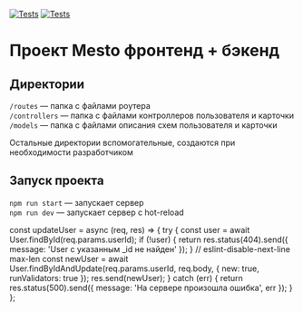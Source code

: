 [![Tests](../../actions/workflows/tests-13-sprint.yml/badge.svg)](../../actions/workflows/tests-13-sprint.yml) [![Tests](../../actions/workflows/tests-14-sprint.yml/badge.svg)](../../actions/workflows/tests-14-sprint.yml)
# Проект Mesto фронтенд + бэкенд


## Директории

`/routes` — папка с файлами роутера  
`/controllers` — папка с файлами контроллеров пользователя и карточки   
`/models` — папка с файлами описания схем пользователя и карточки  
  
Остальные директории вспомогательные, создаются при необходимости разработчиком

## Запуск проекта

`npm run start` — запускает сервер   
`npm run dev` — запускает сервер с hot-reload




const updateUser = async (req, res) => {
  try {
    const user = await User.findById(req.params.userId);
    if (!user) {
      return res.status(404).send({ message: 'User с указанным _id не найден' });
    }
    // eslint-disable-next-line max-len
    const newUser = await User.findByIdAndUpdate(req.params.userId, req.body, { new: true, runValidators: true });
    res.send(newUser);
  } catch (err) {
    return res.status(500).send({ message: 'На сервере произошла ошибка', err });
  }
};